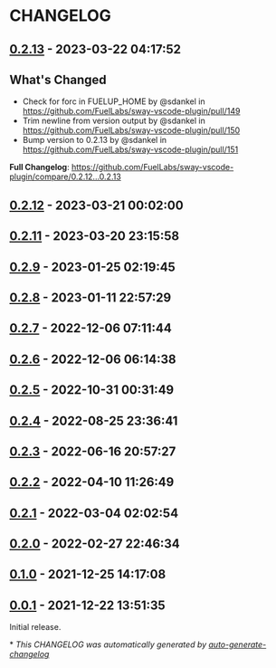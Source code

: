 # CHANGELOG

## [0.2.13](https://github.com/FuelLabs/sway-vscode-plugin/releases/tag/0.2.13) - 2023-03-22 04:17:52

## What's Changed
* Check for forc in FUELUP_HOME by @sdankel in https://github.com/FuelLabs/sway-vscode-plugin/pull/149
* Trim newline from version output by @sdankel in https://github.com/FuelLabs/sway-vscode-plugin/pull/150
* Bump version to 0.2.13 by @sdankel in https://github.com/FuelLabs/sway-vscode-plugin/pull/151


**Full Changelog**: https://github.com/FuelLabs/sway-vscode-plugin/compare/0.2.12...0.2.13

## [0.2.12](https://github.com/FuelLabs/sway-vscode-plugin/releases/tag/0.2.12) - 2023-03-21 00:02:00

## [0.2.11](https://github.com/FuelLabs/sway-vscode-plugin/releases/tag/0.2.11) - 2023-03-20 23:15:58

## [0.2.9](https://github.com/FuelLabs/sway-vscode-plugin/releases/tag/0.2.9) - 2023-01-25 02:19:45

## [0.2.8](https://github.com/FuelLabs/sway-vscode-plugin/releases/tag/0.2.8) - 2023-01-11 22:57:29

## [0.2.7](https://github.com/FuelLabs/sway-vscode-plugin/releases/tag/0.2.7) - 2022-12-06 07:11:44

## [0.2.6](https://github.com/FuelLabs/sway-vscode-plugin/releases/tag/0.2.6) - 2022-12-06 06:14:38

## [0.2.5](https://github.com/FuelLabs/sway-vscode-plugin/releases/tag/0.2.5) - 2022-10-31 00:31:49

## [0.2.4](https://github.com/FuelLabs/sway-vscode-plugin/releases/tag/0.2.4) - 2022-08-25 23:36:41

## [0.2.3](https://github.com/FuelLabs/sway-vscode-plugin/releases/tag/0.2.3) - 2022-06-16 20:57:27

## [0.2.2](https://github.com/FuelLabs/sway-vscode-plugin/releases/tag/0.2.2) - 2022-04-10 11:26:49

## [0.2.1](https://github.com/FuelLabs/sway-vscode-plugin/releases/tag/0.2.1) - 2022-03-04 02:02:54

## [0.2.0](https://github.com/FuelLabs/sway-vscode-plugin/releases/tag/0.2.0) - 2022-02-27 22:46:34

## [0.1.0](https://github.com/FuelLabs/sway-vscode-plugin/releases/tag/0.1.0) - 2021-12-25 14:17:08

## [0.0.1](https://github.com/FuelLabs/sway-vscode-plugin/releases/tag/0.0.1) - 2021-12-22 13:51:35

Initial release.

\* *This CHANGELOG was automatically generated by [auto-generate-changelog](https://github.com/BobAnkh/auto-generate-changelog)*
